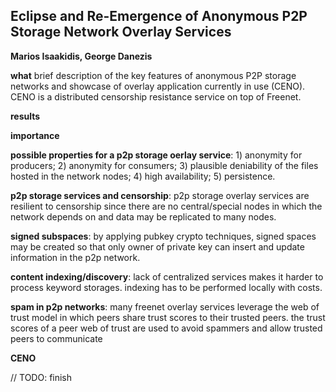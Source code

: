 ## Eclipse and Re-Emergence of Anonymous P2P Storage Network Overlay Services
**Marios Isaakidis, George Danezis**

**what**
brief description of the key features of anonymous P2P storage networks and
showcase of overlay application currently in use (CENO). CENO is a distributed
censorship resistance service on top of Freenet.

**results**

**importance**

**possible properties for a p2p storage oerlay service**: 1) anonymity for
producers; 2) anonymity for consumers; 3) plausible deniability of the files
hosted in the network nodes; 4) high availability; 5) persistence.

**p2p storage services and censorship**: p2p storage overlay services are
resilient to censorship since there are no central/special nodes in which the
network depends on and data may be replicated to many nodes.

**signed subspaces**: by applying pubkey crypto techniques, signed spaces may be
created so that only owner of private key can insert and update information in
the p2p network.

**content indexing/discovery**: lack of centralized services makes it harder to
process keyword storages. indexing has to be performed locally with costs.

**spam in p2p networks**: many freenet overlay services leverage the web of
trust model in which peers share trust scores to their trusted peers. the trust
scores of a peer web of trust are used to avoid spammers and allow trusted peers
to communicate

**CENO**

// TODO: finish
